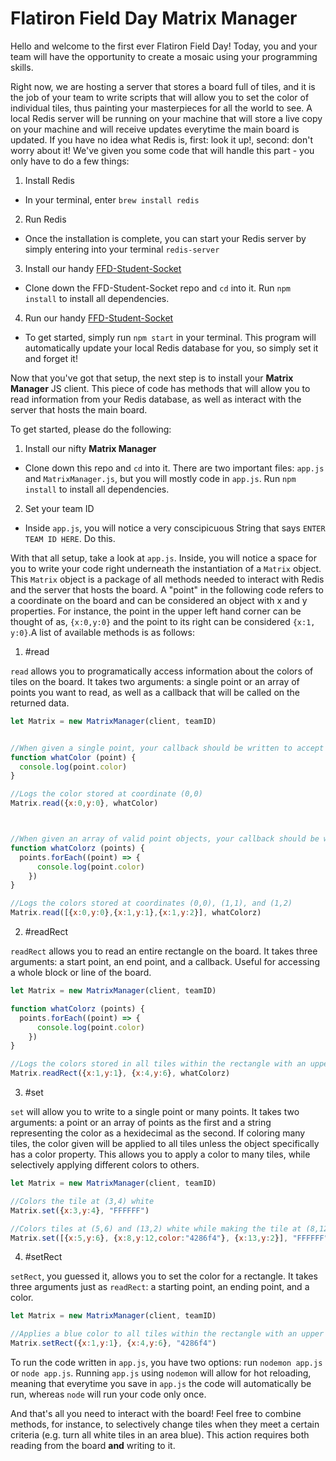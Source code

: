 # Flatiron Field Day Matrix Manager

Hello and welcome to the first ever Flatiron Field Day! Today, you and your team will have the opportunity to create a mosaic using your programming skills. 

Right now, we are hosting a server that stores a board full of tiles, and it is the job of your team to write scripts that will allow you to set the color of individual tiles, thus painting your masterpieces for all the world to see. A local Redis server will be running on your machine that will store a live copy on your machine and will receive updates everytime the main board is updated. If you have no idea what Redis is, first: look it up!, second: don't worry about it! We've given you some code that will handle this part - you only have to do a few things:

1. Install Redis
* In your terminal, enter `brew install redis`

2. Run Redis
* Once the installation is complete, you can start your Redis server by simply entering into your terminal `redis-server`

3. Install our handy [FFD-Student-Socket](https://github.com/learn-co-curriculum/ffd-student-socket)
* Clone down the FFD-Student-Socket repo and `cd` into it. Run `npm install` to install all dependencies.

4. Run our handy [FFD-Student-Socket](https://github.com/learn-co-curriculum/ffd-student-socket) 
* To get started, simply run `npm start` in your terminal. This program will automatically update your local Redis database for you, so simply set it and forget it!


Now that you've got that setup, the next step is to install your **Matrix Manager** JS client. This piece of code has methods that will allow you to read information from your Redis database, as well as interact with the server that hosts the main board. 

To get started, please do the following:

1. Install our nifty **Matrix Manager**
* Clone down this repo and `cd` into it. There are two important files: `app.js` and `MatrixManager.js`, but you will mostly code in `app.js`. Run `npm install` to install all dependencies. 

2. Set your team ID
* Inside `app.js`, you will notice a very conscipicuous String that says `ENTER TEAM ID HERE`. Do this.


With that all setup, take a look at `app.js`. Inside, you will notice a space for you to write your code right underneath the instantiation of a `Matrix` object. This `Matrix` object is a package of all methods needed to interact with Redis and the server that hosts the board. A "point" in the following code refers to a coordinate on the board and can be considered an object with x and y properties. For instance, the point in the upper left hand corner can be thought of as, `{x:0,y:0}` and the point to its right can be considered `{x:1, y:0}`.A list of available methods is as follows:

1. #read

`read` allows you to programatically access information about the colors of tiles on the board. It takes two arguments: a single point or an array of points you want to read, as well as a callback that will be called on the returned data.

```javascript
let Matrix = new MatrixManager(client, teamID)


//When given a single point, your callback should be written to accept an object with x,y, and color properties
function whatColor (point) {
  console.log(point.color)
}

//Logs the color stored at coordinate (0,0)
Matrix.read({x:0,y:0}, whatColor) 



//When given an array of valid point objects, your callback should be written to accept an array of points
function whatColorz (points) {
  points.forEach((point) => {
      console.log(point.color)
    })
}

//Logs the colors stored at coordinates (0,0), (1,1), and (1,2)
Matrix.read([{x:0,y:0},{x:1,y:1},{x:1,y:2}], whatColorz)
```

2. #readRect

`readRect` allows you to read an entire rectangle on the board. It takes three arguments: a start point, an end point, and a callback. Useful for accessing a whole block or line of the board.

```javascript
let Matrix = new MatrixManager(client, teamID)

function whatColorz (points) {
  points.forEach((point) => {
      console.log(point.color)
    })
}

//Logs the colors stored in all tiles within the rectangle with an upper left corner at (1,1) and a lower right corner at (4,6)
Matrix.readRect({x:1,y:1}, {x:4,y:6}, whatColorz)
```

3. #set

`set` will allow you to write to a single point or many points. It takes two arguments: a point or an array of points as the first and a string representing the color as a hexidecimal as the second. If coloring many tiles, the color given will be applied to all tiles unless the object specifically has a color property. This allows you to apply a color to many tiles, while selectively applying different colors to others.

```javascript
let Matrix = new MatrixManager(client, teamID)

//Colors the tile at (3,4) white
Matrix.set({x:3,y:4}, "FFFFFF")

//Colors tiles at (5,6) and (13,2) white while making the tile at (8,12) blue.
Matrix.set([{x:5,y:6}, {x:8,y:12,color:"4286f4"}, {x:13,y:2}], "FFFFFF")

```

4. #setRect

`setRect`, you guessed it, allows you to set the color for a rectangle. It takes three arguments just as `readRect`: a starting point, an ending point, and a color.

```javascript
let Matrix = new MatrixManager(client, teamID)

//Applies a blue color to all tiles within the rectangle with an upper left corner at (1,1) and a lower right corner at (4,6)
Matrix.setRect({x:1,y:1}, {x:4,y:6}, "4286f4")

```


To run the code written in `app.js`, you have two options: run `nodemon app.js` or `node app.js`. Running `app.js` using `nodemon` will allow for hot reloading, meaning that everytime you save in `app.js` the code will automatically be run, whereas `node` will run your code only once.

And that's all you need to interact with the board! Feel free to combine methods, for instance, to selectively change tiles when they meet a certain criteria (e.g. turn all white tiles in an area blue). This action requires both reading from the board **and** writing to it. 
